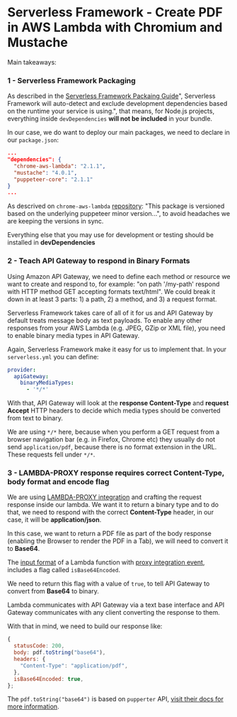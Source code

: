 # Serverless Framework - Create PDF in AWS Lambda with Chromium and Mustache

Main takeaways:

### 1 - Serverless Framework Packaging

As described in the [Serverless Framework Packaing Guide](https://www.serverless.com/framework/docs/providers/aws/guide/packaging/)", Serverless Framework will auto-detect and exclude development dependencies based on the runtime your service is using.", that means, for Node.js projects, everything inside `devDependencies` **will not be included** in your bundle.

In our case, we do want to deploy our main packages, we need to declare in our `package.json`:

```json
...
"dependencies": {
  "chrome-aws-lambda": "2.1.1",
  "mustache": "4.0.1",
  "puppeteer-core": "2.1.1"
}
...
```

As descrived on `chrome-aws-lambda` [repository](https://github.com/alixaxel/chrome-aws-lambda): "This package is versioned based on the underlying puppeteer minor version...", to avoid headaches we are keeping the versions in sync.

Everything else that you may use for development or testing should be installed in **devDependencies**

### 2 - Teach API Gateway to respond in Binary Formats

Using Amazon API Gateway, we need to define each method or resource we want to create and respond to, for example: "on path '/my-path' respond with HTTP method GET accepting formats text/html". We could break it down in at least 3 parts: 1) a path, 2) a method, and 3) a request format.

Serverless Framework takes care of all of it for us and API Gateway by default treats message body as text payloads. To enable any other responses from your AWS Lambda (e.g. JPEG, GZip or XML file), you need to enable binary media types in API Gateway.

Again, Serverless Framework make it easy for us to implement that. In your `serverless.yml` you can define:

```yml
provider:
  apiGateway:
    binaryMediaTypes:
      - '*/*'
```

With that, API Gateway will look at the **response Content-Type** and **request Accept** HTTP headers to decide which media types should be converted from text to binary.

We are using `*/*` here, because when you perform a GET request from a browser navigation bar (e.g. in Firefox, Chrome etc) they usually do not send `application/pdf`, because there is no format extension in the URL. These requests fell under `*/*`.


### 3 - LAMBDA-PROXY response requires correct Content-Type, body format and encode flag

We are using [LAMBDA-PROXY integration](https://dev.to/oieduardorabelo/aws-serverless-3-aspectos-importantes-ao-projetar-uma-api-serverless-30mg) and crafting the request response inside our lambda. We want it to return a binary type and to do that, we need to respond with the correct **Content-Type** header, in our case, it will be **application/json**.

In this case, we want to return a PDF file as part of the body response (enabling the Browser to render the PDF in a Tab), we will need to convert it to **Base64**.

The [input format](https://docs.aws.amazon.com/apigateway/latest/developerguide/set-up-lambda-proxy-integrations.html#api-gateway-simple-proxy-for-lambda-input-format) of a Lambda function with [proxy integration event](https://github.com/serverless/serverless/blob/fb4ea153f0a30f18aad5b93456a1b26ed2d189ac/docs/providers/aws/events/apigateway.md#example-lambda-proxy-event-default), includes a flag called `isBase64Encoded`.

We need to return this flag with a value of `true`, to tell API Gateway to convert from **Base64** to binary.

Lambda communicates with API Gateway via a text base interface and API Gateway communicates with any client converting the response to them.

With that in mind, we need to build our response like:

```js
{
  statusCode: 200,
  body: pdf.toString("base64"),
  headers: {
    "Content-Type": "application/pdf",
  },
  isBase64Encoded: true,
};
```

The `pdf.toString("base64")` is based on `pupperter` API, [visit their docs for more information](https://github.com/puppeteer/puppeteer).
